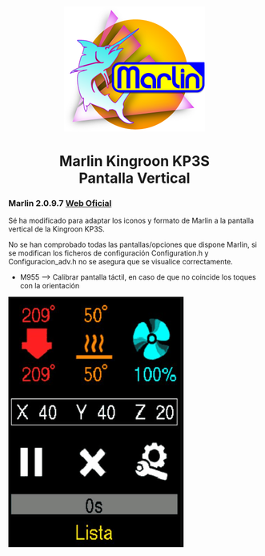 <p align="center"><img src="buildroot/share/pixmaps/logo/marlin-outrun-nf-500.png" height="250" alt="MarlinFirmware's logo" /></p>

<h1 align="center">Marlin Kingroon KP3S <br/> Pantalla Vertical </h1>

### Marlin 2.0.9.7 [Web Oficial](https://github.com/MarlinFirmware/Marlin)

Sé ha modificado para adaptar los iconos y formato de Marlin a la pantalla vertical de la Kingroon KP3S.

No se han comprobado todas las pantallas/opciones que dispone Marlin, si se modifican los ficheros de configuración Configuration.h y Configuracion_adv.h no se asegura que se visualice correctamente.
- M955 --> Calibrar pantalla táctil, en caso de que no coincide los toques con la orientación

<img src="pantalla_KingroonKP3S.gif"/>
